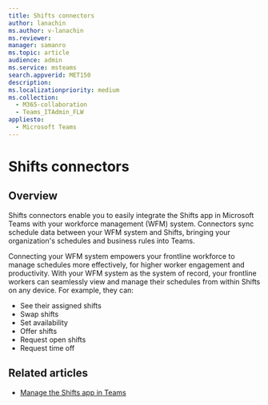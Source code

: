```yaml
---
title: Shifts connectors
author: lanachin
ms.author: v-lanachin
ms.reviewer: 
manager: samanro
ms.topic: article
audience: admin
ms.service: msteams
search.appverid: MET150
description: 
ms.localizationpriority: medium
ms.collection: 
  - M365-collaboration
  - Teams_ITAdmin_FLW
appliesto: 
  - Microsoft Teams
---
```


# Shifts connectors

## Overview

Shifts connectors enable you to easily integrate the Shifts app in Microsoft Teams with your workforce management (WFM) system. Connectors sync schedule data between your WFM system and Shifts, bringing your organization's schedules and business rules into Teams.

Connecting your WFM system empowers your frontline workforce to manage schedules more effectively, for higher worker engagement and productivity. With your WFM system as the system of record, your frontline workers can seamlessly view and manage their schedules from within Shifts on any device. For example, they can:

- See their assigned shifts
- Swap shifts
- Set availability
- Offer shifts
- Request open shifts
- Request time off

## Related articles

- [Manage the Shifts app in Teams](manage-the-shifts-app-for-your-organization-in-teams.md)
